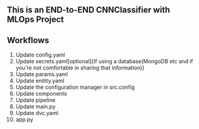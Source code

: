 ## This is an END-to-END CNNClassifier with MLOps Project

## Workflows
1. Update config.yaml
2. Update secrets.yaml[optional]{If using a database(MongoDB etc and if you're not comfortable in sharing that information)}
3. Update params.yaml
4. Update enitity.yaml
5. Update the configuration manager in src.config
6. Update components
7. Update pipeline
8. Update main.py
9. Update dvc.yaml
10. app.py